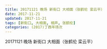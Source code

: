 ```yaml
---
title: 20171121 晚场 新街口 大相面（张鹤伦 栾云平）
date: 2017-11-21
updated: 2017-11-21
tags: [新街口, 大相面, 相声, 张鹤伦] 
categories: (2017)丁酉年场次 
---
```

20171121 晚场 新街口 大相面（张鹤伦 栾云平）
